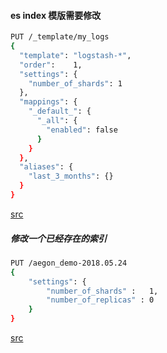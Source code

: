 #### es index 模版需要修改

```bash
PUT /_template/my_logs 
{
  "template": "logstash-*", 
  "order":    1, 
  "settings": {
    "number_of_shards": 1 
  },
  "mappings": {
    "_default_": { 
      "_all": {
        "enabled": false
      }
    }
  },
  "aliases": {
    "last_3_months": {} 
  }
}
```
[src](https://www.elastic.co/guide/cn/elasticsearch/guide/current/index-templates.html)


##### 修改一个已经存在的索引
```bash
PUT /aegon_demo-2018.05.24
{
    "settings": {
        "number_of_shards" :   1,
        "number_of_replicas" : 0
    }
}
```
[src](https://www.elastic.co/guide/cn/elasticsearch/guide/current/index-management.html)
